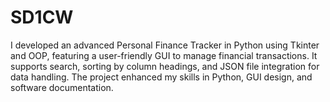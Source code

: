 # SD1CW
I developed an advanced Personal Finance Tracker in Python using Tkinter and OOP, featuring a user-friendly GUI to manage financial transactions. It supports search, sorting by column headings, and JSON file integration for data handling. The project enhanced my skills in Python, GUI design, and software documentation.

